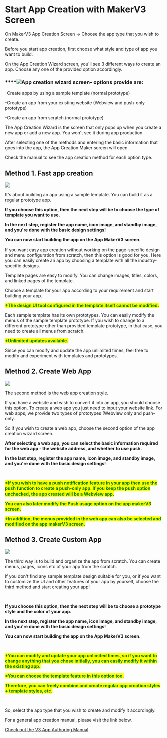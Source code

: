 # Start App Creation with MakerV3 Screen

On MakerV3 App Creation Screen -> Choose the app type that you wish to create.

Before you start app creation, first choose what style and type of app you want to build.

On the App Creation Wizard screen, you'll see 3 different ways to create an app. Choose any one of the provided option accordingly.&#x20;

### ****![](broken-reference)App creation wizard screen- options provide are:

\-Create apps by using a sample template (normal prototype)

\-Create an app from your existing website (Webview and push-only prototype)&#x20;

\-Create an app from scratch (normal prototype)



The App Creation Wizard is the screen that only pops up when you create a new app or add a new app. You won't see it during app production.

After selecting one of the methods and entering the basic information that goes into the app, the  App Creation Maker screen will open.

Check the manual to see the app creation method for each option type.



## Method 1. Fast app creation

![](broken-reference)

It's about building an app using a sample template. You can build it as a regular prototype app.&#x20;

**If you choose this option, then the next step will be to choose the type of template you want to use.**

**In the next step, register the app name, icon image, and standby image, and you're done with the basic design settings!**

**You can now start building the app on the App MakerV3 screen.**



If you want easy app creation without working on the page-specific design and menu configuration from scratch, then this option is good for you. Here you can easily create an app by choosing a template with all the industry-specific designs.

Template pages are easy to modify. You can change images, titles, colors, and linked pages of the template.

Choose a template for your app according to your requirement and start building your app.&#x20;

<mark style="color:red;"></mark>

<mark style="color:green;">**\*The design UI tool configured in the template itself cannot be modified.**</mark>

Each sample template has its own prototypes. You can easily modify the menus of the sample template prototype. If you wish to change to a different prototype other than provided template prototype, in that case, you need to create all menus from scratch.&#x20;

<mark style="color:green;">**\*Unlimited updates available.**</mark>

Since you can modify and update the app unlimited times, feel free to modify and experiment with templates and prototypes.



## Method 2. Create Web App

![](broken-reference)

The second method is the web app creation style.

If you have a website and wish to convert it into an app, you should choose this option. To create a web app you just need to input your website link. For web apps, we provide two types of prototypes (Webview only and push-only.

So if you wish to create a web app, choose the second option of the app creation wizard screen.

**After selecting a web app, you can select the basic information required for the web app - the website address, and whether to use push.**

**In the last step, register the app name, icon image, and standby image, and you're done with the basic design settings!**

**​**

<mark style="color:green;">**\*If you wish to have a push notification feature in your app then use the push function to create a push-only app. If you keep the push option unchecked, the app created will be a Webview app.**</mark>&#x20;

<mark style="color:green;">**You can also later modify the Push usage option on the app makerV3 screen.**</mark> &#x20;

<mark style="color:green;">**\*In addition, the menus provided in the web app can also be selected and modified on the app makerV3 screen.**</mark>&#x20;



## Method 3. Create Custom App

![](broken-reference)

The third way is to build and organize the app from scratch. You can create menus, pages, icons etc of your app from the scratch.&#x20;

If you don't find any sample template design suitable for you, or if you want to customize the UI and other features of your app by yourself, choose the third method and start creating your app!

​

**If you choose this option, then the next step will be to choose a prototype style and the color of your app.**

**In the next step, register the app name, icon image, and standby image, and you're done with the basic design settings!**

**You can now start building the app on the App MakerV3 screen.**

&#x20;&#x20;

**​**

<mark style="color:green;">**\*You can modify and update your app unlimited times, so if you want to change anything that you chose initially, you can easily modify it within the existing app.**</mark>

<mark style="color:green;">**\*You can choose the template feature in this option too.**</mark> &#x20;

<mark style="color:green;">**Therefore, you can freely combine and create regular app creation styles + template styles, etc.**</mark>

**​**

So, select the app type that you wish to create and modify it accordingly.

For a general app creation manual, please visit the link below.

[Check out the V3 App Authoring Manual](https://krc-word-edit.officeapps.live.com/we/wordeditorframe.aspx?new=1\&ui=en%2DGB\&rs=en%2DGB\&wdorigin=OFFICECOM-WEB.START.NEW-INSTANT\&wdenableroaming=1\&mscc=1\&wdodb=1\&hid=F79555A0-90A7-1000-775E-1B682496F2E4\&wopisrc=https%3A%2F%2Fswing2app-my.sharepoint.com%2Fpersonal%2Fharshajad05538\_swing2app\_com%2F\_vti\_bin%2Fwopi.ashx%2Ffiles%2F161f872f3e6f43f4b55a9a5eabfb50bc\&wdhostclicktime=1659051877156\&jsapi=1\&jsapiver=v1\&newsession=1\&corrid=1635197a-0e34-4970-974e-224dfa517a9b\&usid=1635197a-0e34-4970-974e-224dfa517a9b\&sftc=1\&cac=1\&mtf=1\&sfp=1\&wdredirectionreason=Unified\_SingleFlush\&rct=Medium\&ctp=LeastProtected)&#x20;


